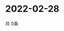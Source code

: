 # 2022-02-28
  共 0条

  <!-- BEGIN -->
  <!-- 最后更新时间Mon Feb 28 2022 21:03:33 GMT+0000 (Coordinated Universal Time) -->
  
  <!-- END -->
  
  